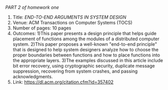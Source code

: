 *PART 2 of homework one*

1. Title: *END-TO-END ARGUMENTS IN SYSTEM DESIGN*
2. Venue: ACM Transactions on Computer Systems (TOCS)
3. Number of pages: 10 pages
4. Outcomes:
        1)This paper presents a design principle that helps guide placement of functions among the
modules of a distributed computer system.
        2)This paper proposes a well-known "end-to-end principle" that is designed to help system designers analyze how to choose the proper boundaries between functions and how to place functions into the appropriate layers.
        3)The examples discussed in this article include bit error recovery, using cryptographic security, duplicate message suppression, recovering from system crashes, and passing acknowledgments.
5. Link: https://dl.acm.org/citation.cfm?id=357402
